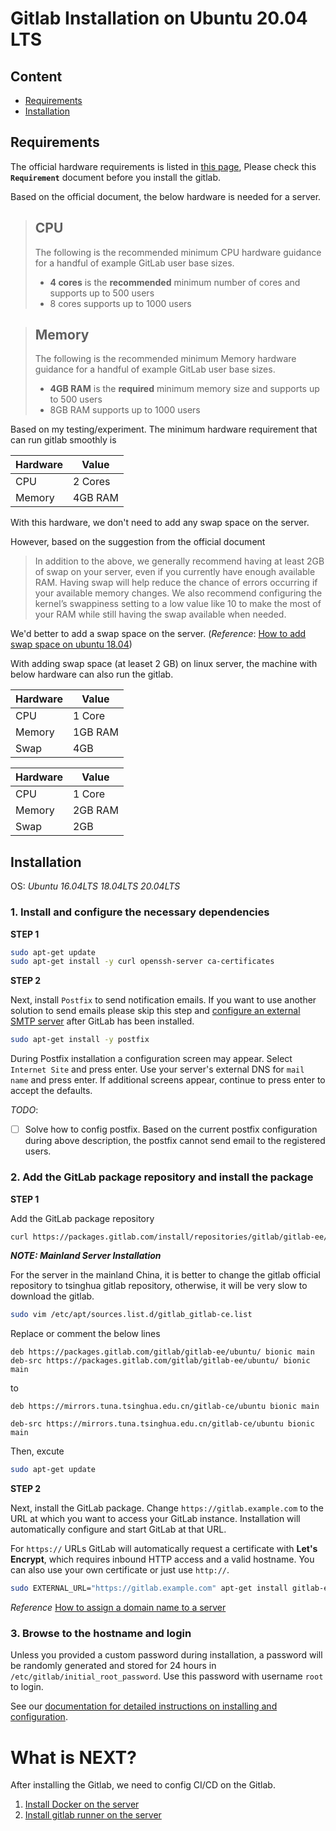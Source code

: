 
# Gitlab Installation on Ubuntu 20.04 LTS
## Content

* [Requirements](#Requirements)
* [Installation](#Installation)

## Requirements

The official hardware requirements is listed in [this page](https://docs.gitlab.com/ee/install/requirements.html), Please check this **`Requirement`** document before you install the gitlab.

Based on the official document, the below hardware is needed for a server.

> ## CPU
> The following is the recommended minimum CPU hardware guidance for a handful of example GitLab user base sizes.
> * **4 cores** is the **recommended** minimum number of cores and supports up to 500 users
> * 8 cores supports up to 1000 users

> ## Memory
> The following is the recommended minimum Memory hardware guidance for a handful of example GitLab user base sizes.
> * **4GB RAM** is the **required** minimum memory size and supports up to 500 users
> * 8GB RAM supports up to 1000 users

Based on my testing/experiment. The minimum hardware requirement that can run gitlab smoothly is

Hardware | Value
---- | ----
CPU  | 2 Cores
Memory | 4GB RAM

With this hardware, we don't need to add any swap space on the server.

However, based on the suggestion from the official document

> In addition to the above, we generally recommend having at least 2GB of swap on your server, even if you currently have enough available RAM. Having swap will help reduce the chance of errors occurring if your available memory changes. We also recommend configuring the kernel’s swappiness setting to a low value like 10 to make the most of your RAM while still having the swap available when needed.

We'd better to add a swap space on the server. (*Reference*: [How to add swap space on ubuntu 18.04](https://linuxize.com/post/how-to-add-swap-space-on-ubuntu-18-04/))


With adding swap space (at leaset 2 GB) on linux server, the machine with below hardware can also run the gitlab.

Hardware | Value
---- | ----
CPU  | 1 Core
Memory | 1GB RAM
Swap | 4GB

Hardware | Value
---- | ----
CPU  | 1 Core
Memory | 2GB RAM
Swap | 2GB

## Installation

OS: *Ubuntu 16.04LTS 18.04LTS 20.04LTS*

### 1. Install and configure the necessary dependencies

**STEP 1**

```bash
sudo apt-get update
sudo apt-get install -y curl openssh-server ca-certificates
```

**STEP 2**

Next, install `Postfix` to send notification emails. If you want to use another solution to send emails please skip this step and [configure an external SMTP server](https://docs.gitlab.com/omnibus/settings/smtp.html) after GitLab has been installed.

```bash
sudo apt-get install -y postfix
```

During Postfix installation a configuration screen may appear. Select `Internet Site` and press enter. Use your server's external DNS for `mail name` and press enter. If additional screens appear, continue to press enter to accept the defaults.

*TODO*:
- [ ] Solve how to config postfix. Based on the current postfix configuration during above description, the postfix cannot send email to the registered users.

### 2. Add the GitLab package repository and install the package

**STEP 1**

Add the GitLab package repository

```bash
curl https://packages.gitlab.com/install/repositories/gitlab/gitlab-ee/script.deb.sh | sudo bash
```

*__NOTE: Mainland Server Installation__* 

For the server in the mainland China, it is better to change the gitlab official repository to  tsinghua gitlab repository, otherwise, it will be very slow to download the gitlab. 

```bash
sudo vim /etc/apt/sources.list.d/gitlab_gitlab-ce.list
```
Replace or comment the below lines

```
deb https://packages.gitlab.com/gitlab/gitlab-ee/ubuntu/ bionic main
deb-src https://packages.gitlab.com/gitlab/gitlab-ee/ubuntu/ bionic main
```

to

```
deb https://mirrors.tuna.tsinghua.edu.cn/gitlab-ce/ubuntu bionic main

deb-src https://mirrors.tuna.tsinghua.edu.cn/gitlab-ce/ubuntu bionic main
```

Then, excute

```bash
sudo apt-get update
```

**STEP 2**

Next, install the GitLab package. Change `https://gitlab.example.com` to the URL at which you want to access your GitLab instance. Installation will automatically configure and start GitLab at that URL.

For `https://` URLs GitLab will automatically request a certificate with **Let's Encrypt**, which requires inbound HTTP access and a valid hostname. You can also use your own certificate or just use `http://`.

```bash
sudo EXTERNAL_URL="https://gitlab.example.com" apt-get install gitlab-ee
```

*Reference* [How to assign a domain name to a server]()

### 3. Browse to the hostname and login 

Unless you provided a custom password during installation, a password will be randomly generated and stored for 24 hours in `/etc/gitlab/initial_root_password`. Use this password with username `root` to login.

See our [documentation for detailed instructions on installing and configuration](https://docs.gitlab.com/omnibus/README.html#installation-and-configuration-using-omnibus-package).

# What is NEXT?

After installing the Gitlab, we need to config CI/CD on the Gitlab.

1. [Install Docker on the server](https://github.com/LeoTianJob/TechWiki/wiki/Docker-Installation)
2. [Install gitlab runner on the server](https://github.com/LeoTianJob/TechWiki/wiki/Gitlab-Runner)
